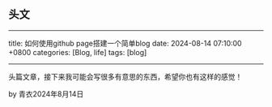 ## 头文

---

 title: 如何使用github page搭建一个简单blog
 date: 2024-08-14 07:10:00 +0800
 categories: [Blog, life]
 tags: [blog]
 
---


头篇文章，接下来我可能会写很多有意思的东西，希望你也有这样的感觉！

by 青衣2024年8月14日